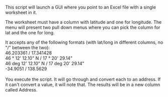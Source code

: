 This script will launch a GUI where you point to an Excel file with a single worksheet in it.

The worksheet must have a column with latitude and one for longitude. The menu will present two pull down menus where you can pick the column for lat and the one for long.

It accepts any of the following formats (with lat/long in different columns, no "/" between the two):<br>
46.203361 / 17.341428<br>
46 ° 12' 12.10" N / 17 ° 20' 29.14"<br>
46 deg 12' 12.10" N / 17 deg 20' 29.14"<br>
-34.9051 / 138.5629<br>
<br>
You execute the script. It will go through and convert each to an address. If it can't convert a value, it will note that. The results will be in a new column called Address.
